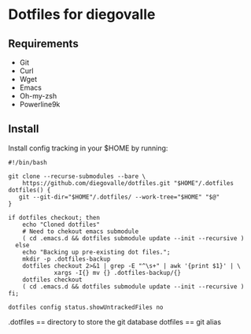 # Dotfiles for diegovalle

## Requirements

- Git
- Curl
- Wget
- Emacs
- Oh-my-zsh
- Powerline9k


## Install

Install config tracking in your $HOME by running:

```bashsh
#!/bin/bash

git clone --recurse-submodules --bare \
    https://github.com/diegovalle/dotfiles.git "$HOME"/.dotfiles
dotfiles() {
   git --git-dir="$HOME"/.dotfiles/ --work-tree="$HOME" "$@"
}

if dotfiles checkout; then
    echo "Cloned dotfiles"
    # Need to chekout emacs submodule
    ( cd .emacs.d && dotfiles submodule update --init --recursive )
  else
    echo "Backing up pre-existing dot files.";
    mkdir -p .dotfiles-backup
    dotfiles checkout 2>&1 | grep -E "^\s+" | awk '{print $1}' | \
             xargs -I{} mv {} .dotfiles-backup/{}
    dotfiles checkout
    ( cd .emacs.d && dotfiles submodule update --init --recursive )
fi;

dotfiles config status.showUntrackedFiles no
```

.dotfiles == directory to store the git database
dotfiles == git alias
